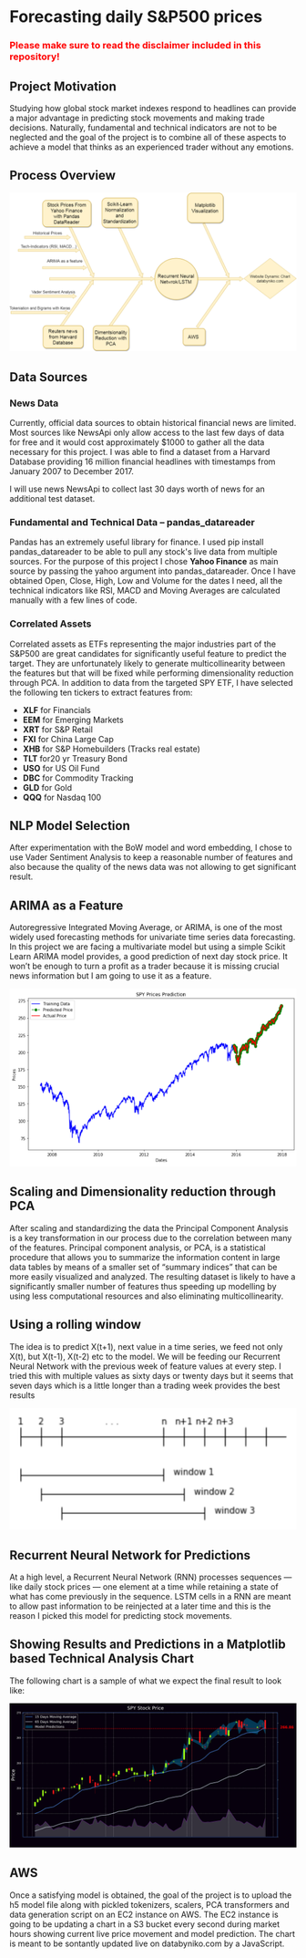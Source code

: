 # Forecasting daily S&P500 prices

### **<span style="color:red"> Please make sure to read the disclaimer included in this repository!</span>**

## Project Motivation

Studying how global stock market indexes respond to headlines can provide a major advantage in predicting stock movements and making trade decisions. Naturally, fundamental and technical indicators are not to be neglected and the goal of the project is to combine all of these aspects to achieve a model that thinks as an experienced trader without any emotions. 

## Process Overview

![](images/Diagram.png)

## Data Sources

### News Data 

Currently, official data sources to obtain historical financial news are limited. Most sources like NewsApi only allow access to the last few days of data for free and it would cost approximately $1000 to gather all the data necessary for this project. I was able to find a dataset from a Harvard Database providing 16 million financial headlines with timestamps from January 2007 to December 2017.

I will use news NewsApi to collect last 30 days worth of news for an additional test dataset.

### Fundamental and Technical Data – pandas_datareader

Pandas has an extremely useful library for finance. I used pip install pandas_datareader to be able to pull any stock's live data from multiple sources. For the purpose of this project I chose **Yahoo Finance** as main source by passing the yahoo argument into pandas_datareader.
Once I have obtained Open, Close, High, Low and Volume for the dates I need, all the technical indicators like RSI, MACD and Moving Averages are calculated manually with a few lines of code. 

### Correlated Assets

Correlated assets as ETFs representing the major industries part of the S&P500 are great candidates for significantly useful feature to predict the target. They are unfortunately likely to generate multicollinearity between the features but that will be fixed while performing dimensionality reduction through PCA. In addition to data from the targeted SPY ETF, I have selected the following ten tickers to extract features from:

* **XLF** for Financials
* **EEM** for Emerging Markets
* **XRT** for S&P Retail
* **FXI** for China Large Cap
* **XHB** for S&P Homebuilders (Tracks real estate)
* **TLT** for20 yr Treasury Bond
* **USO** for US Oil Fund
* **DBC** for Commodity Tracking
* **GLD** for Gold
* **QQQ** for Nasdaq 100

## NLP Model Selection

After experimentation with the BoW model and word embedding, I chose to use Vader Sentiment Analysis to keep a reasonable number of features and also because the quality of the news data was not allowing to get significant result. 

## ARIMA as a Feature

Autoregressive Integrated Moving Average, or ARIMA, is one of the most widely used forecasting methods for univariate time series data forecasting. In this project we are facing a multivariate model but using a simple Scikit Learn ARIMA model provides, a good prediction of next day stock price. It won’t be enough to turn a profit as a trader because it is missing crucial news information but I am going to use it as a feature.

![](images/arimagraph.png)

## Scaling and Dimensionality reduction through PCA

After scaling  and standardizing the data the Principal Component Analysis is a key transformation in our process due to the correlation between many of the features. Principal component analysis, or PCA, is a statistical procedure that allows you to summarize the information content in large data tables by means of a smaller set of “summary indices” that can be more easily visualized and analyzed. The resulting dataset is likely to have a significantly smaller number of features thus speeding up modelling by using less computational resources and also eliminating multicollinearity. 

## Using a rolling window

The idea is to predict X(t+1), next value in a time series, we feed not only X(t), but X(t-1), X(t-2) etc to the model. We will be feeding our Recurrent Neural Network with the previous week of feature values at every step.  I tried this with multiple values as sixty days or twenty days but it seems that seven days which is a little longer than a trading week provides the best results

![](images/rollingwindow.png)

## Recurrent Neural Network for Predictions

At a high level, a Recurrent Neural Network (RNN) processes sequences — like daily stock prices — one element at a time while retaining a state of what has come previously in the sequence. LSTM cells in a RNN are meant to allow past information to be reinjected at a later time and this is the reason I picked this model for predicting stock movements. 

## Showing Results and Predictions in a Matplotlib based Technical Analysis Chart

The following chart is a sample of what we expect the final result to look like:

![](images/techchart.png)

## AWS

Once a satisfying model is obtained, the goal of the project is to upload the h5 model file along with pickled tokenizers, scalers, PCA transformers and data generation script on an EC2 instance on AWS. The EC2 instance is going to be updating a chart in a S3 bucket every second during market hours showing current live price movement and model prediction. The chart is meant to be sontantly updated live on databyniko.com by a JavaScript.

